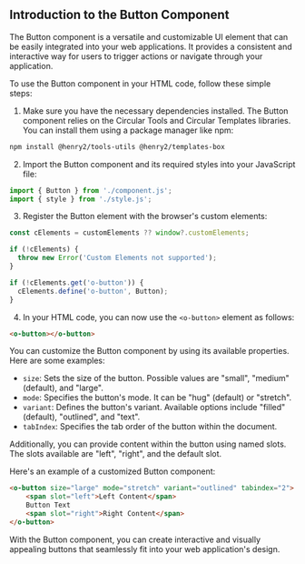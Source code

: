 ## Introduction to the Button Component

The Button component is a versatile and customizable UI element that can be easily integrated into your web applications. It provides a consistent and interactive way for users to trigger actions or navigate through your application.

To use the Button component in your HTML code, follow these simple steps:

1. Make sure you have the necessary dependencies installed. The Button component relies on the Circular Tools and Circular Templates libraries. You can install them using a package manager like npm:

```bash
npm install @henry2/tools-utils @henry2/templates-box
```

2. Import the Button component and its required styles into your JavaScript file:

```javascript
import { Button } from './component.js';
import { style } from './style.js';
```

3. Register the Button element with the browser's custom elements:

```javascript
const cElements = customElements ?? window?.customElements;

if (!cElements) {
  throw new Error('Custom Elements not supported');
}

if (!cElements.get('o-button')) {
  cElements.define('o-button', Button);
}
```

4. In your HTML code, you can now use the `<o-button>` element as follows:

```html
<o-button></o-button>
```

You can customize the Button component by using its available properties. Here are some examples:

- `size`: Sets the size of the button. Possible values are "small", "medium" (default), and "large".
- `mode`: Specifies the button's mode. It can be "hug" (default) or "stretch".
- `variant`: Defines the button's variant. Available options include "filled" (default), "outlined", and "text".
- `tabIndex`: Specifies the tab order of the button within the document.

Additionally, you can provide content within the button using named slots. The slots available are "left", "right", and the default slot.

Here's an example of a customized Button component:

```html
<o-button size="large" mode="stretch" variant="outlined" tabindex="2">
    <span slot="left">Left Content</span>
    Button Text
    <span slot="right">Right Content</span>
</o-button>
```

With the Button component, you can create interactive and visually appealing buttons that seamlessly fit into your web application's design.